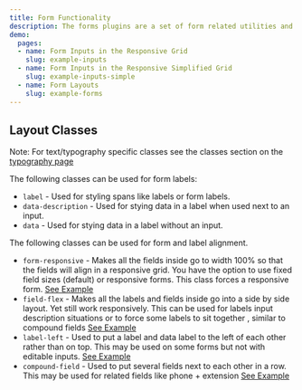 ```yaml
---
title: Form Functionality
description: The forms plugins are a set of form related utilities and functionality contained in `forms.js`. This page outlines the functionality contained in that plugin and shows some from related examples for layout from other areas.
demo:
  pages:
  - name: Form Inputs in the Responsive Grid
    slug: example-inputs
  - name: Form Inputs in the Responsive Simplified Grid
    slug: example-inputs-simple
  - name: Form Layouts
    slug: example-forms
---
```


## Layout Classes

Note: For text/typography specific classes see the classes section on the [typography page]( ./typography)

The following classes can be used for form labels:

- `label` - Used for styling spans like labels or form labels.
- `data-description` - Used for stying data in a label when used next to an input.
- `data` - Used for stying data in a label without an input.

The following classes can be used for form and label alignment.

- `form-responsive` - Makes all the fields inside go to width 100% so that the fields will align in a responsive grid. You have the option to use fixed field sizes (default) or responsive forms. This class forces a responsive form. [See Example]( /example-inputs)
- `field-flex` - Makes all the labels and fields inside go into a side by side layout. Yet still work responsively. This can be used for labels input description situations or to force some labels to sit together , similar to compound fields [See Example]( /example-labels)
- `label-left` - Used to put a label and data label to the left of each other rather than on top. This may be used on some forms but not with editable inputs. [See Example]( /example-labels)
- `compound-field` - Used to put several fields next to each other in a row. This may be used for related fields like phone + extension [See Example]( /example-forms)
